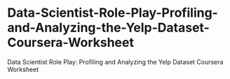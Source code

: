 # Data-Scientist-Role-Play-Profiling-and-Analyzing-the-Yelp-Dataset-Coursera-Worksheet
Data Scientist Role Play: Profiling and Analyzing the Yelp Dataset Coursera Worksheet
